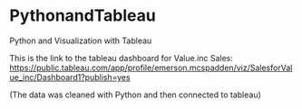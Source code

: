 # PythonandTableau
Python and Visualization with Tableau

This is the link to the tableau dashboard for Value.inc Sales:
https://public.tableau.com/app/profile/emerson.mcspadden/viz/SalesforValue_inc/Dashboard1?publish=yes

(The data was cleaned with Python and then connected to tableau)
